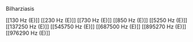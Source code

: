 Bilharziasis

[[130 Hz (E)]]
[[230 Hz (E)]]
[[730 Hz (E)]]
[[850 Hz (E)]]
[[5250 Hz (E)]]
[[137250 Hz (E)]]
[[545750 Hz (E)]]
[[687500 Hz (E)]]
[[895270 Hz (E)]]
[[976290 Hz (E)]]